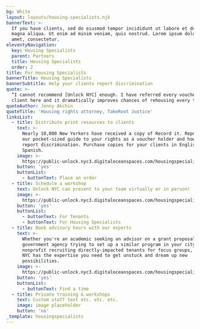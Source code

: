 ```yaml
---
bg: White
layout: layouts/housing-specialists.njk
bannerText: >-
  If you have clients, sed do eiusmod tempor incididunt ut labore et dolore
  magna aliqua. Ut enim ad minim veniam, quis nostrud. Lorem ipsum dolor sit
  amet, consectetur.
eleventyNavigation:
  key: Housing Specialists
  parent: Partners
  title: Housing Specialists
  order: 2
title: For Housing Specialists
bannerTitle: Housing Specialists
bannerSubtitle: Help your clients report discrimination
quote: >-
  “I cannot recommend [Unlock NYC] enough. I have referred every voucher-holding
  client here and it dramatically improves chances of rehousing every time.”
quoteAuthor: Jenny Akchin
quoteTitle: 'Housing rights attorney, TakeRoot Justice'
linksList:
  - title: Distribute print resources to clients
    text: >-
      Nearly 10,000 New Yorkers have received a copy of Record it. Report it!,
      our pocket-sized guide to your rights as a voucher holder and how to
      report discrimination. Purchase copies for your clients in English and/or
      Spanish.
    image: >-
      https://public-unlock.nyc3.digitaloceanspaces.com/housingspecialists-record-report-booklet-spanish.png
    button: 'yes'
    buttonList:
      - buttonText: Place an order
  - title: Schedule a workshop
    text: Unlock NYC can present to your team virtually or in person!
    image: >-
      https://public-unlock.nyc3.digitaloceanspaces.com/housingspecialists-workshop-zoom-virtual-slideshow.png
    button: 'yes'
    buttonList:
      - buttonText: For Tenants
      - buttonText: For Housing Specialists
  - title: Book advisory hours with our experts
    text: >-
      Whether you're an academic seeking an advisor on a grant proposal, a
      government agency trying to set up a similar program in your city, or a
      nonprofit recruiting directly-impacted tenants for focus groups, Unlock
      NYC has the expertise you need to get unstuck and dream up new
      possibilities.
    image: >-
      https://public-unlock.nyc3.digitaloceanspaces.com/housingspecialists-consulting-team-nyc.png
    button: 'yes'
    buttonList:
      - buttonText: Find a time
  - title: Private training & workshops
    text: Custom staff text etc. etc. etc.
    image: image placeholder
    button: 'no'
_template: housingspecialists
---
```


